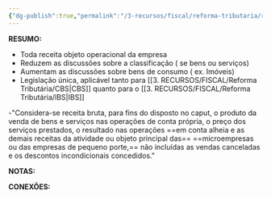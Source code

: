 ```yaml
---
{"dg-publish":true,"permalink":"/3-recursos/fiscal/reforma-tributaria/receita-bruta/","dgPassFrontmatter":true,"created":"2025-08-20T22:40:51.243-03:00","updated":"2025-08-21T22:17:36.325-03:00"}
---
```


**RESUMO:**

 - Toda receita objeto operacional da empresa
 - Reduzem as discussões sobre a classificação ( se bens ou serviços)
 - Aumentam as discussões sobre bens de consumo ( ex. Imóveis)
 - Legislação única, aplicável tanto para [[3. RECURSOS/FISCAL/Reforma Tributária/CBS\|CBS]] quanto para o [[3. RECURSOS/FISCAL/Reforma Tributária/IBS\|IBS]]


-"Considera-se receita bruta, para fins do disposto no caput, o produto da venda de bens e serviços nas operações de conta própria, o preço dos serviços prestados, o resultado nas operações ==em conta alheia e as demais receitas da atividade ou objeto principal das==
==microempresas ou das empresas de pequeno porte,== não incluídas as vendas canceladas e os descontos incondicionais concedidos."


**NOTAS:**


**CONEXÕES:**






